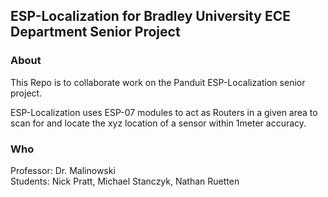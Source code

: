 ## ESP-Localization for Bradley University ECE Department Senior Project



### About

This Repo is to collaborate work on the Panduit ESP-Localization senior project. 

ESP-Localization uses ESP-07 modules to act as Routers in a given area to scan for and locate the xyz location of a sensor within 1meter accuracy.
### Who
Professor: Dr. Malinowski <br />
Students: Nick Pratt, Michael Stanczyk, Nathan Ruetten <br />
